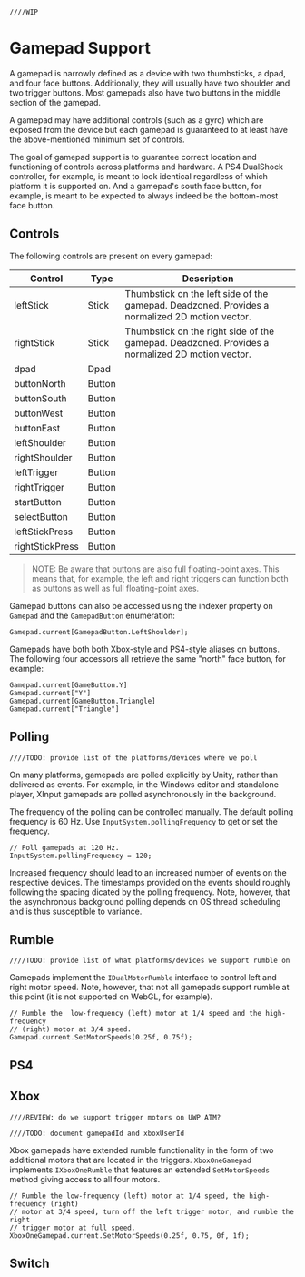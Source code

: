     ////WIP

# Gamepad Support

A gamepad is narrowly defined as a device with two thumbsticks, a dpad, and four face buttons. Additionally, they will usually have two shoulder and two trigger buttons. Most gamepads also have two buttons in the middle section of the gamepad.

A gamepad may have additional controls (such as a gyro) which are exposed from the device but each gamepad is guaranteed to at least have the above-mentioned minimum set of controls.

The goal of gamepad support is to guarantee correct location and functioning of controls across platforms and hardware. A PS4 DualShock controller, for example, is meant to look identical regardless of which platform it is supported on. And a gamepad's south face button, for example, is meant to be expected to always indeed be the bottom-most face button.

## Controls

The following controls are present on every gamepad:

|Control|Type|Description|
|-------|----|-----------|
|leftStick|Stick|Thumbstick on the left side of the gamepad. Deadzoned. Provides a normalized 2D motion vector.|
|rightStick|Stick|Thumbstick on the right side of the gamepad. Deadzoned. Provides a normalized 2D motion vector.|
|dpad|Dpad||
|buttonNorth|Button||
|buttonSouth|Button||
|buttonWest|Button||
|buttonEast|Button||
|leftShoulder|Button||
|rightShoulder|Button||
|leftTrigger|Button||
|rightTrigger|Button||
|startButton|Button||
|selectButton|Button||
|leftStickPress|Button||
|rightStickPress|Button||

>NOTE: Be aware that buttons are also full floating-point axes. This means that, for example, the left and right triggers can function both as buttons as well as full floating-point axes.

Gamepad buttons can also be accessed using the indexer property on `Gamepad` and the `GamepadButton` enumeration:

```
Gamepad.current[GamepadButton.LeftShoulder];
```

Gamepads have both both Xbox-style and PS4-style aliases on buttons. The following four accessors all retrieve the same "north" face button, for example:

```
Gamepad.current[GameButton.Y]
Gamepad.current["Y"]
Gamepad.current[GameButton.Triangle]
Gamepad.current["Triangle"]
```

## Polling

    ////TODO: provide list of the platforms/devices where we poll

On many platforms, gamepads are polled explicitly by Unity, rather than delivered as events. For example, in the Windows editor and standalone player, XInput gamepads are polled asynchronously in the background.

The frequency of the polling can be controlled manually. The default polling frequency is 60 Hz. Use `InputSystem.pollingFrequency` to get or set the frequency.

```
// Poll gamepads at 120 Hz.
InputSystem.pollingFrequency = 120;
```

Increased frequency should lead to an increased number of events on the respective devices. The timestamps provided on the events should roughly following the spacing dicated by the polling frequency. Note, however, that the asynchronous background polling depends on OS thread scheduling and is thus susceptible to variance.

## Rumble

    ////TODO: provide list of what platforms/devices we support rumble on

Gamepads implement the `IDualMotorRumble` interface to control left and right motor speed. Note, however, that not all gamepads support rumble at this point (it is not supported on WebGL, for example).

```
// Rumble the  low-frequency (left) motor at 1/4 speed and the high-frequency
// (right) motor at 3/4 speed.
Gamepad.current.SetMotorSpeeds(0.25f, 0.75f);
```

## PS4

## Xbox

    ////REVIEW: do we support trigger motors on UWP ATM?

    ////TODO: document gamepadId and xboxUserId

Xbox gamepads have extended rumble functionality in the form of two additional motors that are located in the triggers. `XboxOneGamepad` implements `IXboxOneRumble` that features an extended `SetMotorSpeeds` method giving access to all four motors.

```
// Rumble the low-frequency (left) motor at 1/4 speed, the high-frequency (right)
// motor at 3/4 speed, turn off the left trigger motor, and rumble the right
// trigger motor at full speed.
XboxOneGamepad.current.SetMotorSpeeds(0.25f, 0.75, 0f, 1f);
```

## Switch
